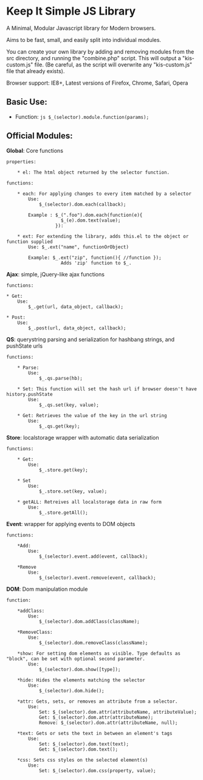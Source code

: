 # Keep It Simple JS Library #

A Minimal, Modular Javascript library for Modern browsers.

Aims to be fast, small, and easily split into individual modules. 

You can create your own library by adding and removing modules from the 
src directory, and running the "combine.php" script. This will output a 
"kis-custom.js" file. (Be careful, as the script will overwrite any "kis-custom.js"
file that already exists).

Browser support: IE8+, Latest versions of Firefox, Chrome, Safari, Opera

## Basic Use: ##

* Function:	```js $_(selector).module.function(params);```

## Official Modules: ##
**Global**: Core functions
	
	properties:
	
		* el: The html object returned by the selector function.
	
	functions:
				
		* each: For applying changes to every item matched by a selector
			Use:
			 	$_(selector).dom.each(callback);
			 	
			Example : $_(".foo").dom.each(function(e){
						$_(e).dom.text(value);
					  }):
					  
		* ext: For extending the library, adds this.el to the object or function supplied
			Use: $_.ext("name", functionOrObject)
			
			Example: $_.ext("zip", function(){ //function });
						Adds 'zip' function to $_.
		

**Ajax**: simple, jQuery-like ajax functions

	functions:
		
	* Get: 
		Use:
		    $_.get(url, data_object, callback);
	
	* Post:
		Use:
		    $_.post(url, data_object, callback);
			
**QS**: querystring parsing and serialization for hashbang strings, and pushState urls
	
	functions:
		
		* Parse:
			Use:
			    $_.qs.parse(hb);
		
		* Set: This function will set the hash url if browser doesn't have history.pushState
			Use:
			    $_.qs.set(key, value);
		
		* Get: Retrieves the value of the key in the url string
			Use:
			    $_.qs.get(key);
			    
**Store**: localstorage wrapper with automatic data serialization

	functions:
	
		* Get:
			Use:
				$_.store.get(key);
		
		* Set
			Use:
				$_.store.set(key, value);
				
		* getALL: Retreives all localstorage data in raw form
			Use:
				$_.store.getAll();
				
				
**Event**: wrapper for applying events to DOM objects

	functions: 
	
		*Add: 
			Use:
			    $_(selector).event.add(event, callback);
			    
		*Remove
			Use:
			    $_(selector).event.remove(event, callback);
			    
**DOM**: Dom manipulation module

	function: 
	
		*addClass: 
			Use:
			    $_(selector).dom.addClass(className);
			    
		*RemoveClass:
			Use:
			    $_(selector).dom.removeClass(className);
			 	
		*show: For setting dom elements as visible. Type defaults as "block", can be set with optional second parameter.
			Use:
				$_(selector).dom.show([type]);
				
		*hide: Hides the elements matching the selector
			Use:
				$_(selector).dom.hide();
				
		*attr: Gets, sets, or removes an attribute from a selector. 
			Use:
				Set: $_(selector).dom.attr(attributeName, attributeValue);
				Get: $_(selector).dom.attr(attributeName);
				Remove: $_(selector).dom.attr(attributeName, null);
				
		*text: Gets or sets the text in between an element's tags
			Use:
				Set: $_(selector).dom.text(text);
				Get: $_(selector).dom.text();
		
		*css: Sets css styles on the selected element(s)
			Use:
				Set: $_(selector).dom.css(property, value);
				
		
				
	
	
	
